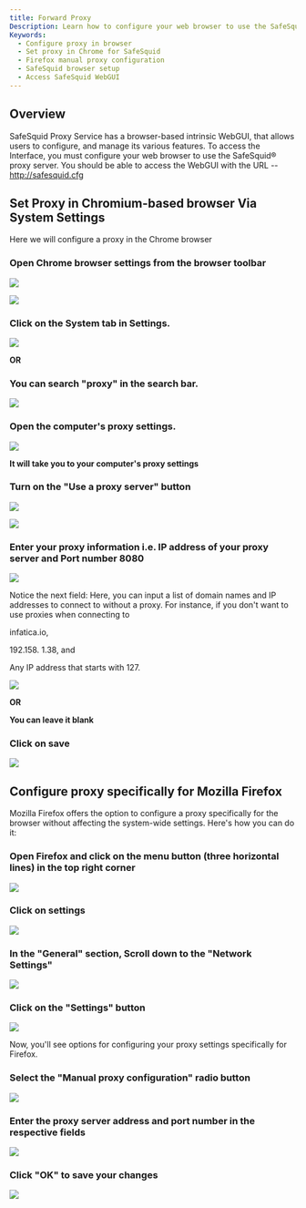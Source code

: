 ```yaml
---
title: Forward Proxy
Description: Learn how to configure your web browser to use the SafeSquid proxy server, including detailed steps for setting proxy settings in Chrome and Firefox to access the SafeSquid WebGUI.
Keywords:
  - Configure proxy in browser
  - Set proxy in Chrome for SafeSquid
  - Firefox manual proxy configuration
  - SafeSquid browser setup
  - Access SafeSquid WebGUI
---
```


## Overview
SafeSquid Proxy Service has a browser-based intrinsic WebGUI, that allows users to configure, and manage its various features. To access the Interface, you must configure your web browser to use the SafeSquid® proxy server. You should be able to access the WebGUI with the URL -- http://safesquid.cfg

## Set Proxy in Chromium-based browser Via System Settings
Here we will configure a proxy in the Chrome browser

### Open Chrome browser settings from the browser toolbar
![](/img/How_To/How_To_configure_Proxy_In_a_Browser/image1.webp)

![](/img/How_To/How_To_configure_Proxy_In_a_Browser/image2.webp)

### Click on the System tab in Settings.
![](/img/How_To/How_To_configure_Proxy_In_a_Browser/image3.webp)

**OR**

### You can search "proxy" in the search bar.
![](/img/How_To/How_To_configure_Proxy_In_a_Browser/image4.webp)

### Open the computer's proxy settings.
![](/img/How_To/How_To_configure_Proxy_In_a_Browser/image5.webp)

**It will take you to your computer's proxy settings**

### Turn on the "Use a proxy server" button
![](/img/How_To/How_To_configure_Proxy_In_a_Browser/image6.webp)

![](/img/How_To/How_To_configure_Proxy_In_a_Browser/image7.webp)

### Enter your proxy information i.e. IP address of your proxy server and Port number 8080
![](/img/How_To/How_To_configure_Proxy_In_a_Browser/image8.webp)

Notice the next field: Here, you can input a list of domain names and IP addresses to connect to without a proxy. For instance, if you don't want to use proxies when connecting to

infatica.io,

192.158. 1.38, and

Any IP address that starts with 127.

![](/img/How_To/How_To_configure_Proxy_In_a_Browser/image9.webp)

**OR**

**You can leave it blank**

### Click on save 
![](/img/How_To/How_To_configure_Proxy_In_a_Browser/image10.webp)

## Configure proxy specifically for Mozilla Firefox
Mozilla Firefox offers the option to configure a proxy specifically for the browser without affecting the system-wide settings. Here's how you can do it:

### Open Firefox and click on the menu button (three horizontal lines) in the top right corner
![](/img/How_To/How_To_configure_Proxy_In_a_Browser/image11.webp)

### Click on settings
![](/img/How_To/How_To_configure_Proxy_In_a_Browser/image12.webp)

### In the "General" section, Scroll down to the "Network Settings"
![](/img/How_To/How_To_configure_Proxy_In_a_Browser/image13.webp)

### Click on the "Settings" button
![](/img/How_To/How_To_configure_Proxy_In_a_Browser/image14.webp)

Now, you'll see options for configuring your proxy settings specifically for Firefox.

### Select the "Manual proxy configuration" radio button
![](/img/How_To/How_To_configure_Proxy_In_a_Browser/image15.webp)

### Enter the proxy server address and port number in the respective fields
![](/img/How_To/How_To_configure_Proxy_In_a_Browser/image16.webp)

### Click "OK" to save your changes
![](/img/How_To/How_To_configure_Proxy_In_a_Browser/image17.webp)

